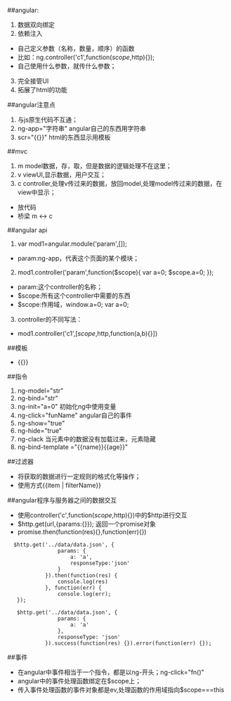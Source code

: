 ##angular:
1. 数据双向绑定
2. 依赖注入
- 自己定义参数（名称，数量，顺序）的函数
- 比如：ng.controller('c1',function($scope,$http){});
- 自己使用什么参数，就传什么参数；
3. 完全接管UI
4. 拓展了html的功能

##angular注意点
1. 与js原生代码不互通；
2. ng-app="字符串"  angular自己的东西用字符串
3. scr="{{}}"       html的东西显示用模板

##mvc
1. m    model数据，存，取，但是数据的逻辑处理不在这里；
2. v    viewUI,显示数据，用户交互；
3. c    controller,处理v传过来的数据，放回model,处理model传过来的数据，在view中显示；
- 放代码
- 桥梁  m  <->  c

##angular api
1. var mod1=angular.module('param',[]);
 - param:ng-app，代表这个页面的某个模块；
2. mod1.controller('param',function($scope){ var a=0; $scope.a=0; });
 - param:这个controller的名称；
 - $scope:所有这个controller中需要的东西
 - $scope:作用域，window.a=0; var a=0;
3. controller的不同写法：
 - mod1.controller('c1',[$scope,$http,function(a,b){}])

##模板
- {{}} 

##指令
1. ng-model="str"          
2. ng-bind="str"  
3. ng-init="a=0"  初始化ng中使用变量
4. ng-click="funName"    angular自己的事件
5. ng-show="true"
6. ng-hide="true"
7. ng-clack  当元素中的数据没有加载过来，元素隐藏
8. ng-bind-template ="{{name}}{{age}}"

##过滤器
- 将获取的数据进行一定规则的格式化等操作；
- 使用方式{{item | filterName}}

##angular程序与服务器之间的数据交互
- 使用controller('c',function($scope,$http){})中的$http进行交互
- $http.get(url,{params:{}}); 返回一个promise对象
- promise.then(function(res){},function(err){})
```
  $http.get('../data/data.json', {
                params: {
                    a: 'a',
                    responseType:'json'
                }
            }).then(function(res) {
                console.log(res)
            }, function(err) {
                console.log(err);
   });

   $http.get('../data/data.json', {
                params: {
                    a: 'a'
                },
                responseType: 'json'
            }).success(function(res) {}).error(function(err) {});
```

##事件
- 在angular中事件相当于一个指令，都是以ng-开头；ng-click="fn()"
- angular中的事件处理函数绑定在$scope上；
- 传入事件处理函数的事件对象都是ev,处理函数的作用域指向$scope===this